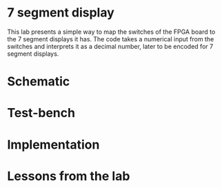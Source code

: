 # 7 segment display

This lab presents a simple way to map the switches of the FPGA board to the 7 segment displays it has. The code takes a numerical input from the switches and interprets it as a decimal number, later to be encoded for 7 segment displays.

# Schematic

# Test-bench

# Implementation

# Lessons from the lab
